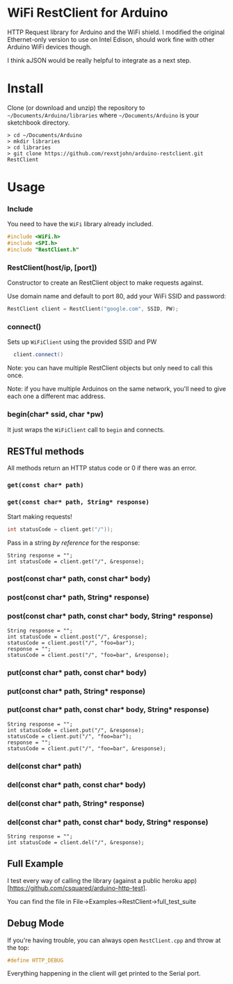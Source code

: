 # WiFi RestClient for Arduino

HTTP Request library for Arduino and the WiFi shield. I modified the original Ethernet-only version to use on Intel Edison, should work fine with other Arduino WiFi devices though.

I think aJSON would be really helpful to integrate as a next step.

# Install

Clone (or download and unzip) the repository to `~/Documents/Arduino/libraries`
where `~/Documents/Arduino` is your sketchbook directory.

    > cd ~/Documents/Arduino
    > mkdir libraries
    > cd libraries
    > git clone https://github.com/rexstjohn/arduino-restclient.git RestClient

# Usage

### Include

You need to have the `WiFi` library already included.

```c++
#include <WiFi.h>
#include <SPI.h>
#include "RestClient.h"
```

### RestClient(host/ip, [port])

Constructor to create an RestClient object to make requests against.

Use domain name and default to port 80, add your WiFi SSID and password:
```c++
RestClient client = RestClient("google.com", SSID, PW);
```

### connect()

Sets up `WiFiClient` using the provided SSID and PW

```c++
  client.connect()
```

Note: you can have multiple RestClient objects but only need to call
this once.

Note: if you have multiple Arduinos on the same network, you'll need
to give each one a different mac address.

### begin(char* ssid, char *pw)

It just wraps the `WiFiClient` call to `begin` and connects.

## RESTful methods

All methods return an HTTP status code or 0 if there was an error.

### `get(const char* path)`
### `get(const char* path, String* response)`

Start making requests!

```c++
int statusCode = client.get("/"));
```

Pass in a string *by reference* for the response:
```
String response = "";
int statusCode = client.get("/", &response);
```

### post(const char* path, const char* body)
### post(const char* path, String* response)
### post(const char* path, const char* body, String* response)

```
String response = "";
int statusCode = client.post("/", &response);
statusCode = client.post("/", "foo=bar");
response = "";
statusCode = client.post("/", "foo=bar", &response);
```

### put(const char* path, const char* body)
### put(const char* path, String* response)
### put(const char* path, const char* body, String* response)

```
String response = "";
int statusCode = client.put("/", &response);
statusCode = client.put("/", "foo=bar");
response = "";
statusCode = client.put("/", "foo=bar", &response);
```

### del(const char* path)
### del(const char* path, const char* body)
### del(const char* path, String* response)
### del(const char* path, const char* body, String* response)

```
String response = "";
int statusCode = client.del("/", &response);
```

## Full Example

I test every way of calling the library (against a public heroku app)[https://github.com/csquared/arduino-http-test].

You can find the file in File->Examples->RestClient->full_test_suite

## Debug Mode

If you're having trouble, you can always open `RestClient.cpp` and throw at the top:

```c++
#define HTTP_DEBUG
```

Everything happening in the client will get printed to the Serial port.

